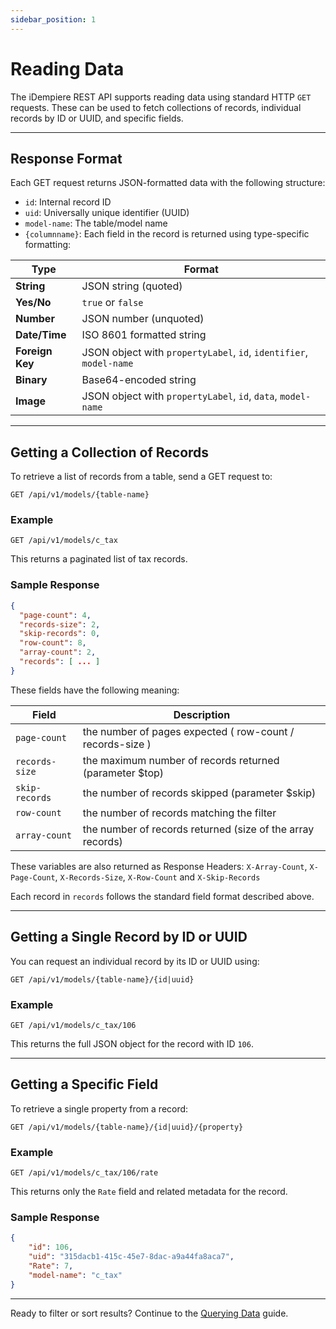 ```yaml
---
sidebar_position: 1
---
```


# Reading Data

The iDempiere REST API supports reading data using standard HTTP `GET` requests. These can be used to fetch collections of records, individual records by ID or UUID, and specific fields.

---

## Response Format

Each GET request returns JSON-formatted data with the following structure:

- `id`: Internal record ID
- `uid`: Universally unique identifier (UUID)
- `model-name`: The table/model name
- `{columnname}`: Each field in the record is returned using type-specific formatting:

| Type          | Format                                                                 |
|---------------|------------------------------------------------------------------------|
| **String**    | JSON string (quoted)                                                   |
| **Yes/No**    | `true` or `false`                                                      |
| **Number**    | JSON number (unquoted)                                                 |
| **Date/Time** | ISO 8601 formatted string                                              |
| **Foreign Key** | JSON object with `propertyLabel`, `id`, `identifier`, `model-name` |
| **Binary**    | Base64-encoded string                                                  |
| **Image**     | JSON object with `propertyLabel`, `id`, `data`, `model-name`          |

---

## Getting a Collection of Records

To retrieve a list of records from a table, send a GET request to:

```http
GET /api/v1/models/{table-name}
```

### Example

```http
GET /api/v1/models/c_tax
```

This returns a paginated list of tax records.

### Sample Response

```json
{
  "page-count": 4,
  "records-size": 2,
  "skip-records": 0,
  "row-count": 8,
  "array-count": 2,
  "records": [ ... ]
}
```

These fields have the following meaning:

| Field         | Description                                                                |
|---------------|------------------------------------------------------------------------|
| `page-count`    | the number of pages expected ( row-count / records-size ) |
| `records-size`  | the maximum number of records returned (parameter $top) |
| `skip-records`  | the number of records skipped (parameter $skip) |
| `row-count`     | the number of records matching the filter |
| `array-count`   | the number of records returned (size of the array records) |
These variables are also returned as Response Headers: `X-Array-Count`, `X-Page-Count`, `X-Records-Size`, `X-Row-Count` and `X-Skip-Records`

Each record in `records` follows the standard field format described above.

---

## Getting a Single Record by ID or UUID

You can request an individual record by its ID or UUID using:

```http
GET /api/v1/models/{table-name}/{id|uuid}
```

### Example

```http
GET /api/v1/models/c_tax/106
```

This returns the full JSON object for the record with ID `106`.

---

## Getting a Specific Field

To retrieve a single property from a record:

```http
GET /api/v1/models/{table-name}/{id|uuid}/{property}
```

### Example

```http
GET /api/v1/models/c_tax/106/rate
```

This returns only the `Rate` field and related metadata for the record.

### Sample Response

```json
{
    "id": 106,
    "uid": "315dacb1-415c-45e7-8dac-a9a44fa8aca7",
    "Rate": 7,
    "model-name": "c_tax"
}
```

---

Ready to filter or sort results? Continue to the [Querying Data](./querying-data) guide.